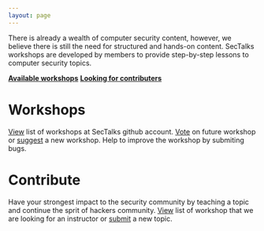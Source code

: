 ```yaml
---
layout: page
---
```


There is already a wealth of computer security content, however, 
we believe there is still the need for structured and hands-on content.
SecTalks workshops are developed by members to provide step-by-step 
lessons to computer security topics.

<div class="mt3 center">
  <a href="#workshop" class="button button-blue button-big"><strong>Available workshops</strong></a>
  <a href="#contribute" class="button button-blue button-big"><strong>Looking for contributers</strong></a>
</div>

# Workshops

[View](https://github.com/sectalks?utf8=%E2%9C%93&q=workshop&type=&language=) list of workshops at SecTalks github account. 
[Vote](https://github.com/sectalks/workshop-template/issues) on future workshop or 
[suggest](https://github.com/sectalks/workshop-template/issues/new) a new workshop.
Help to improve the workshop by submiting bugs.

# Contribute

Have your strongest impact to the security community by teaching a topic and continue the sprit of hackers community. [View](https://github.com/sectalks/workshop-template/issues?q=is%3Aissue+is%3Aopen+label%3A%22Looking+for+teacher%22) 
list of workshop that we are looking for an instructor or 
[submit](https://github.com/sectalks/workshop-template/issues/new) a new topic.
